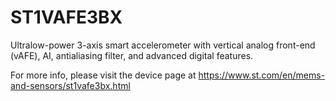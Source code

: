 # ST1VAFE3BX

Ultralow-power 3-axis smart accelerometer with vertical analog front-end (vAFE), AI, antialiasing filter, and advanced digital features.

For more info, please visit the device page at https://www.st.com/en/mems-and-sensors/st1vafe3bx.html


